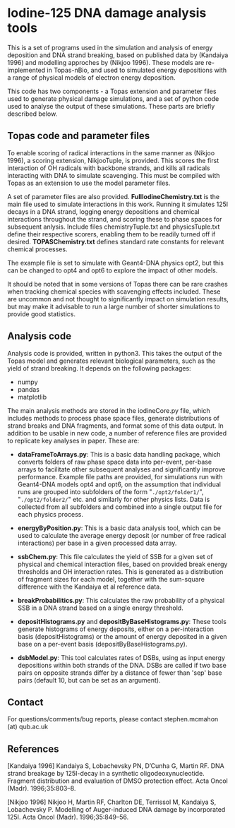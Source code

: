 
# Iodine-125 DNA damage analysis tools

This is a set of programs used in the simulation and analysis of energy deposition and DNA strand breaking, based on published data by (Kandaiya 1996) and modelling approches by (Nikjoo 1996). These models are re-implemented in Topas-nBio, and used to simulated energy depositions with a range of physical models of electron energy deposition.

This code has two components - a Topas extension and parameter files used to generate physical damage simulations, and a set of python code used to analyse the output of these simulations. These parts are briefly described below.

## Topas code and parameter files

To enable scoring of radical interactions in the same manner as (Nikjoo 1996), a scoring extension, NikjooTuple, is provided. This scores the first interaction of OH radicals with backbone strands, and kills all radicals interacting with DNA to simulate scavenging. This must be compiled with Topas as an extension to use the model parameter files.

A set of parameter files are also provided. **FullIodineChemistry.txt** is the main file used to simulate interactions in this work. Running it simulates 125I decays in a DNA strand, logging energy depositions and chemical interactions throughout the strand, and scoring these to phase spaces for subsequent anlysis. Include files chemistryTuple.txt and physicsTuple.txt define their respective scorers, enabling them to be readily turned off if desired. **TOPASChemistry.txt** defines standard rate constants for relevant chemical processes.

The example file is set to simulate with Geant4-DNA physics opt2, but this can be changed to opt4 and opt6 to explore the impact of other models.

It should be noted that in some versions of Topas there can be rare crashes when tracking chemical species with scavenging effects included. These are uncommon and not thought to significantly impact on simulation results, but may make it advisable to run a large number of shorter simulations to provide good statistics.

## Analysis code

Analysis code is provided, written in python3. This takes the output of the Topas model and generates relevant biological parameters, such as the yield of strand breaking. It depends on the following packages:

- numpy
- pandas
- matplotlib

The main analysis methods are stored in the iodineCore.py file, which includes methods to process phase space files, generate distributions of strand breaks and DNA fragments, and format some of this data output. In addition to be usable in new code, a number of reference files are provided to replicate key analyses in paper. These are:

- **dataFrameToArrays.py**: This is a basic data handling package, which converts folders of raw phase space data into per-event, per-base arrays to facilitate other subsequent analyses and significantly improve performance. Example file paths are provided, for simulations run with Geant4-DNA models opt4 and opt6, on the assumption that individual runs are grouped into subfolders of the form "`./opt2/folder1/`", "`./opt2/folder2/`" etc. and similarly for other physics lists. Data is collected from all subfolders and combined into a single output file for each physics process. 

- **energyByPosition.py**: This is a basic data analysis tool, which can be used to calculate the average energy deposit (or number of free radical interactions) per base in a given processed data array.

- **ssbChem.py**: This file calculates the yield of SSB for a given set of physical and chemical interaction files, based on provided break energy thresholds and OH interaction rates. This is generated as a distribution of fragment sizes for each model, together with the sum-square difference with the Kandaiya et al reference data.

- **breakProbabilitics.py**: This calculates the raw probability of a physical SSB in a DNA strand based on a single energy threshold.

- **depositHistograms.py** and **depositByBaseHistograms.py**: These tools generate histograms of energy deposits, either on a per-interaction basis (depositHistograms) or the amount of energy deposited in a given base on a per-event basis (depositByBaseHistograms.py).

- **dsbModel.py**: This tool calculates rates of DSBs, using as input energy depositions within both strands of the DNA. DSBs are called if two base pairs on opposite strands differ by a distance of fewer than 'sep' base pairs (default 10, but can be set as an argument).

## Contact

For questions/comments/bug reports, please contact stephen.mcmahon (at) qub.ac.uk

## References

[Kandaiya 1996] Kandaiya S, Lobachevsky PN, D’Cunha G, Martin RF. DNA strand breakage by 125I-decay in a synthetic oligodeoxynucleotide. Fragment distribution and evaluation of DMSO protection effect. Acta Oncol (Madr). 1996;35:803–8. 

[Nikjoo 1996] Nikjoo H, Martin RF, Charlton DE, Terrissol M, Kandaiya S, Lobachevsky P. Modelling of Auger-induced DNA damage by incorporated 125I. Acta Oncol (Madr). 1996;35:849–56. 